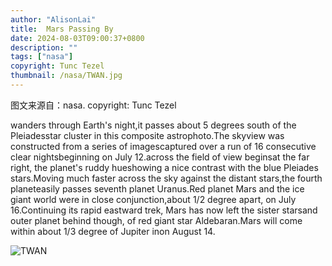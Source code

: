 ```yaml
---
author: "AlisonLai"
title:  Mars Passing By 
date: 2024-08-03T09:00:37+0800
description: ""
tags: ["nasa"]
copyright: Tunc Tezel
thumbnail: /nasa/TWAN.jpg
---
```

图文来源自：nasa.  copyright: Tunc Tezel

  wanders through Earth's night,it passes about 5 degrees south of the Pleiadesstar cluster in this composite astrophoto.The skyview was constructed from a series of imagescaptured over a run of 16 consecutive clear nightsbeginning on July 12.across the field of view beginsat the far right, the planet's ruddy hueshowing a nice contrast with the blue Pleiades stars.Moving much faster across the sky against the distant stars,the fourth planeteasily passes seventh planet Uranus.Red planet Mars and the ice giant world were in close conjunction,about 1/2 degree apart, on July 16.Continuing its rapid eastward trek, Mars has now left the sister starsand outer planet behind though, of red giant star Aldebaran.Mars will come within about 1/3 degree of Jupiter inon August 14.

![TWAN](/nasa/TWAN.jpg)